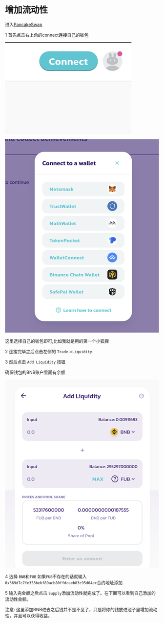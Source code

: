 # 增加流动性


进入[PancakeSwap](https://exchange.pancakeswap.finance/) 

1 首先点击右上角的connect连接自己的钱包

![](/public/pancake-connect.png)


![](/public/pancake-wallet.png)

这里选择自己的钱包即可,比如我就是用的第一个小狐狸

2 连接完毕之后点击左侧的 `Trade->Liquidity`

3 然后点击 `Add Liquidity` 按钮

确保钱包的BNB账户里面有余额

![](/public/add-liquidity.png)

4 选择 `BNB`和`FUB` 如果`FUB`不存在的话就输入`0x369d7c7fe353bebf89acb80ffdcaeb83c95d64ec`合约地址添加

5 输入完金额之后点击 `Supply`添加流动性就完成了。在下面可以看到自己添加的流动性金额。


注意: 这里添加BNB进去之后钱并不是不见了，只是将你的钱放进池子里增加流动性，并且可以获得收益。




